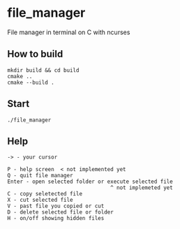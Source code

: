# file_manager
File manager in terminal on C with ncurses


## How to build
```
mkdir build && cd build
cmake ..
cmake --build .
```
## Start
```
./file_manager
```
## Help

```
-> - your cursor

P - help screen  < not implemented yet
Q - quit file manager
Enter - open selected folder or execute selected file 
                                 ^ not implemeted yet
C - copy seletected file
X - cut selected file
V - past file you copied or cut
D - delete selected file or folder
H - on/off showing hidden files
```
